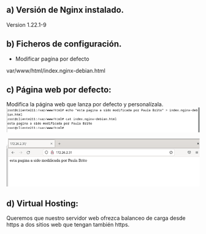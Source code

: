 ## a) Versión de Nginx instalado.
Version 1.22.1-9
## b) Ficheros de configuración.
- Modificar pagina por defecto

var/www/html/index.nginx-debian.html

## c) Página web por defecto:

Modifica la página web que lanza por defecto y personalízala.
![image](pagina.png)

![image](navegador.png)


## d) Virtual Hosting:
Queremos que nuestro servidor web ofrezca balanceo de carga desde https  a dos sitios web que tengan también https.
